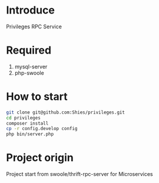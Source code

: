 # Introduce

Privileges RPC Service

# Required

 1. mysql-server
 2. php-swoole

# How to start

```bash
git clone git@github.com:Shies/privileges.git
cd privileges
composer install
cp -r config.develop config
php bin/server.php
```

# Project origin

Project start from swoole/thrift-rpc-server for Microservices
